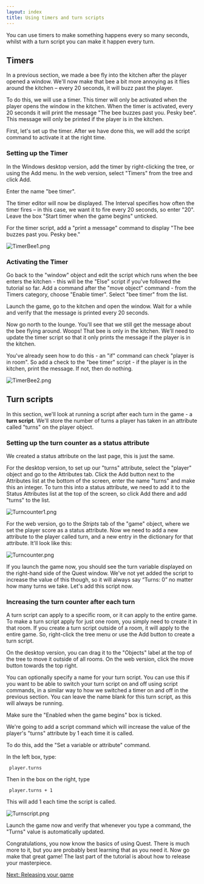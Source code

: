 ```yaml
---
layout: index
title: Using timers and turn scripts
---
```


You can use timers to make something happens every so many seconds, whilst with a turn script you can make it happen every turn.


Timers
------


In a previous section, we made a bee fly into the kitchen after the player opened a window. We'll now make that bee a bit more annoying as it flies around the kitchen – every 20 seconds, it will buzz past the player.

To do this, we will use a timer. This timer will only be activated when the player opens the window in the kitchen. When the timer is activated, every 20 seconds it will print the message "The bee buzzes past you. Pesky bee". This message will only be printed if the player is in the kitchen.

First, let's set up the timer. After we have done this, we will add the script command to activate it at the right time.

### Setting up the Timer

In the Windows desktop version, add the timer by right-clicking the tree, or using the Add menu. In the web version, select "Timers" from the tree and click Add.

Enter the name "bee timer".

The timer editor will now be displayed. The Interval specifies how often the timer fires – in this case, we want it to fire every 20 seconds, so enter "20". Leave the box "Start timer when the game begins" unticked.

For the timer script, add a "print a message" command to display "The bee buzzes past you. Pesky bee."

![](../images/TimerBee1.png "TimerBee1.png")

### Activating the Timer

Go back to the "window" object and edit the script which runs when the bee enters the kitchen - this will be the "Else" script if you've followed the tutorial so far. Add a command after the "move object" command - from the Timers category, choose "Enable timer". Select "bee timer" from the list.

Launch the game, go to the kitchen and open the window. Wait for a while and verify that the message is printed every 20 seconds.

Now go north to the lounge. You'll see that we still get the message about the bee flying around. Woops! That bee is only in the kitchen. We'll need to update the timer script so that it only prints the message if the player is in the kitchen.

You've already seen how to do this - an "if" command can check "player is in room". So add a check to the "bee timer" script - if the player is in the kitchen, print the message. If not, then do nothing.

![](../images/TimerBee2.png "TimerBee2.png")

Turn scripts
------------

In this section, we'll look at running a script after each turn in the game - a **turn script**. We'll store the number of turns a player has taken in an attribute called "turns" on the player object.

### Setting up the turn counter as a status attribute

We created a status attribute on the last page, this is just the same.

For the desktop version, to set up our "turns" attribute, select the "player" object and go to the Attributes tab. Click the Add button next to the Attributes list at the bottom of the screen, enter the name "turns" and make this an integer. To turn this into a status attribute, we need to add it to the Status Attributes list at the top of the screen, so click Add there and add "turns" to the list.

![](../images/Turncounter1.png "Turncounter1.png")

For the web version, go to the _Stripts_ tab of the "game" object, where we set the player score as a status attribute. Now we need to add a new attribute to the player called turn, and a new entry in the dictionary for that attribute. It'll look like this: 

![](../images/Turncounter.png "Turncounter.png")

If you launch the game now, you should see the turn variable displayed on the right-hand side of the Quest window. We've not yet added the script to increase the value of this though, so it will always say “Turns: 0” no matter how many turns we take. Let's add this script now.

### Increasing the turn counter after each turn

A turn script can apply to a specific room, or it can apply to the entire game. To make a turn script apply for just one room, you simply need to create it in that room. If you create a turn script outside of a room, it will apply to the entire game. So, right-click the tree menu or use the Add button to create a turn script.

On the desktop version, you can drag it to the "Objects" label at the top of the tree to move it outside of all rooms. On the web version, click the move button towards the top right.

You can optionally specify a name for your turn script. You can use this if you want to be able to switch your turn script on and off using script commands, in a similar way to how we switched a timer on and off in the previous section. You can leave the name blank for this turn script, as this will always be running.

Make sure the "Enabled when the game begins" box is ticked.

We're going to add a script command which will increase the value of the player's "turns" attribute by 1 each time it is called.

To do this, add the "Set a variable or attribute" command.

In the left box, type:

     player.turns

Then in the box on the right, type

     player.turns + 1

This will add 1 each time the script is called.

![](../images/Turnscript.png "Turnscript.png")

Launch the game now and verify that whenever you type a command, the "Turns" value is automatically updated.

Congratulations, you now know the basics of using Quest. There is much more to it, but you are probably best learning that as you need it. Now go make that great game! The last part of the tutorial is about how to release your masterpiece.

[Next: Releasing your game](releasing_your_game.html)

